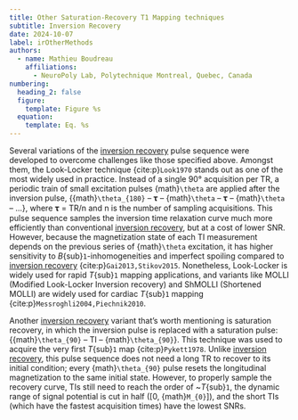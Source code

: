 ```yaml
---
title: Other Saturation-Recovery T1 Mapping techniques
subtitle: Inversion Recovery
date: 2024-10-07
label: irOtherMethods
authors:
  - name: Mathieu Boudreau
    affiliations:
      - NeuroPoly Lab, Polytechnique Montreal, Quebec, Canada
numbering:
  heading_2: false
  figure:
    template: Figure %s
  equation:
    template: Eq. %s
---
```


Several variations of the [inversion recovery](wiki:Inversion_recovery) pulse sequence were developed to overcome challenges like those specified above. Amongst them, the Look-Locker technique {cite:p}`Look1970` stands out as one of the most widely used in practice. Instead of a single 90° acquisition per TR, a periodic train of small excitation pulses {math}`\theta` are applied after the inversion pulse, {{math}`\theta_{180}` – 𝛕 – {math}`\theta` – 𝛕 – {math}`\theta` – ...}, where  𝛕 = TR/n and n is the number of sampling acquisitions. This pulse sequence samples the inversion time relaxation curve much more efficiently than conventional [inversion recovery](wiki:Inversion_recovery), but at a cost of lower SNR. However, because the magnetization state of each TI measurement depends on the previous series of {math}`\theta` excitation, it has higher sensitivity to _B_{sub}`1`-inhomogeneities and imperfect spoiling compared to [inversion recovery](wiki:Inversion_recovery) {cite:p}`Gai2013,Stikov2015`. Nonetheless, Look-Locker is widely used for rapid _T_{sub}`1` mapping applications, and variants like MOLLI (Modified Look-Locker Inversion recovery) and ShMOLLI (Shortened MOLLI) are widely used for cardiac _T_{sub}`1` mapping {cite:p}`Messroghli2004,Piechnik2010`.

Another [inversion recovery](wiki:Inversion_recovery) variant that’s worth mentioning is saturation recovery, in which the inversion pulse is replaced with a saturation pulse: {{math}`\theta_{90}` – TI – {math}`\theta_{90}`}. This technique was used to acquire the very first _T_{sub}`1` map {cite:p}`Pykett1978`. Unlike [inversion recovery](wiki:Inversion_recovery), this pulse sequence does not need a long TR to recover to its initial condition; every {math}`\theta_{90}` pulse resets the longitudinal magnetization to the same initial state. However, to properly sample the recovery curve, TIs still need to reach the order of ~_T_{sub}`1`, the dynamic range of signal potential is cut in half ([0, {math}`M_{0}`]), and the short TIs (which have the fastest acquisition times) have the lowest SNRs.